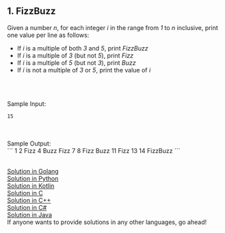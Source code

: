 ## 1. FizzBuzz

Given a number <i>n</i>, for each integer <i>i</i> in the range from <i>1</i> to <i>n</i> inclusive, print one value per line as follows:
<ul>
  <li>If <i>i</i> is a multiple of both <i>3</i> and <i>5</i>, print <i>FizzBuzz</i></li> 
  <li>If <i>i</i> is a multiple of <i>3</i> (but not <i>5</i>), print <i>Fizz</i></li> 
  <li>If <i>i</i> is a multiple of <i>5</i> (but not <i>3</i>), print <i>Buzz</i></li> 
  <li>If <i>i</i> is not a multiple of <i>3</i> or <i>5</i>, print the value of <i>i</i></li> 
</ul>
<br>
<br>

Sample Input:<br>
```
15
```
<br>
<br>
Sample Output:<br>
```
1
2
Fizz
4
Buzz
Fizz
7
8
Fizz
Buzz
11
Fizz
13
14
FizzBuzz
```
<br>
<br>

<a href = "https://github.com/aaryarajoju/cu-hackerrank/blob/main/Test-1%20(5%20Nov%202020)/Test/Q1.%20FizzBuzz/FizzBuzz.go">Solution in Golang</a><br>
<a href = "https://github.com/aaryarajoju/cu-hackerrank/blob/main/Test-1%20(5%20Nov%202020)/Test/Q1.%20FizzBuzz/FizzBuzz.py">Solution in Python</a><br>
<a href = "https://github.com/aaryarajoju/cu-hackerrank/blob/main/Test-1%20(5%20Nov%202020)/Test/Q1.%20FizzBuzz/FizzBuzz.kt">Solution in Kotlin</a><br>
<a href = "https://github.com/aaryarajoju/cu-hackerrank/blob/main/Test-1%20(5%20Nov%202020)/Test/Q1.%20FizzBuzz/FizzBuzz.c">Solution in C</a><br>
<a href = "https://github.com/aaryarajoju/cu-hackerrank/blob/main/Test-1%20(5%20Nov%202020)/Test/Q1.%20FizzBuzz/FizzBuzz.cpp">Solution in C++</a><br>
<a href = "https://github.com/aaryarajoju/cu-hackerrank/blob/main/Test-1%20(5%20Nov%202020)/Test/Q1.%20FizzBuzz/FizzBuzz.cs">Solution in C#</a><br>
<a href = "https://github.com/aaryarajoju/cu-hackerrank/blob/main/Test-1%20(5%20Nov%202020)/Test/Q1.%20FizzBuzz/FizzBuzz.java">Solution in Java</a><br>
If anyone wants to provide solutions in any other languages, go ahead!
